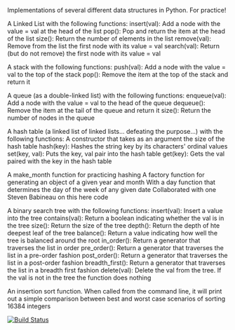 Implementations of several different data structures in Python. For practice!

A Linked List with the following functions:
    insert(val): Add a node with the value = val at the head of the list
    pop(): Pop and return the item at the head of the list
    size(): Return the number of elements in the list
    remove(val): Remove from the list the first node with its value = val
    search(val): Return (but do not remove) the first node with its value = val

A stack with the following functions:
    push(val): Add a node with the value = val to the top of the stack
    pop(): Remove the item at the top of the stack and return it

A queue (as a double-linked list) with the following functions:
    enqueue(val): Add a node with the value = val to the head of the queue
    dequeue(): Remove the item at the tail of the queue and return it
    size(): Return the number of nodes in the queue

A hash table (a linked list of linked lists... defeating the purpose...) with the following functions:
    A constructor that takes as an argument the size of the hash table
    hash(key): Hashes the string key by its characters' ordinal values
    set(key, val): Puts the key, val pair into the hash table
    get(key): Gets the val paired with the key in the hash table

A make_month function for practicing hashing
    A factory function for generating an object of a given year and month
    With a day function that determines the day of the week of any given date
    Collaborated with one Steven Babineau on this here code

A binary search tree with the following functions:
    insert(val): Insert a value into the tree
    contains(val): Return a boolean indicating whether the val is in the tree
    size(): Return the size of the tree
    depth(): Return the depth of hte deepest leaf of the tree
    balance(): Return a value indicating how well the tree is balanced around the root
    in_order(): Return a generator that traverses the list in order
    pre_order(): Return a generator that traverses the list in a pre-order fashion
    post_order(): Return a generator that traverses the list in a post-order fashion
    breadth_first(): Return a generator that traverses the list in a breadth first fashion
    delete(val): Delete the val from the tree. If the val is not in the tree the function does nothing

An insertion sort function. When called from the command line, it will print out a simple comparison between best and worst case scenarios of sorting 16384 integers

[![Build Status](https://travis-ci.org/markcharyk/data-structures.png?branch=master)](https://travis-ci.org/markcharyk/data-structures)
